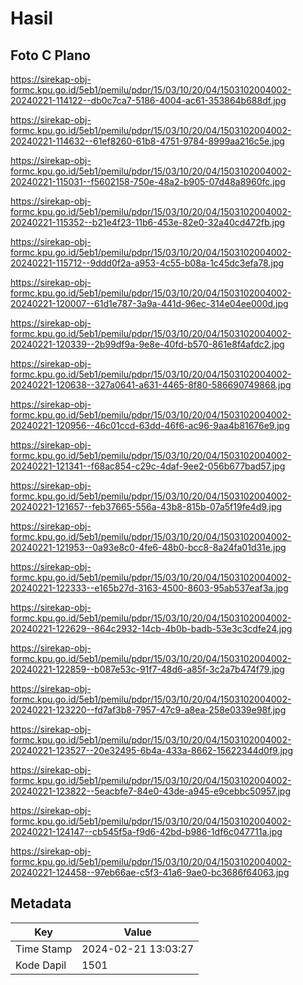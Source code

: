 # Hasil

## Foto C Plano

https://sirekap-obj-formc.kpu.go.id/5eb1/pemilu/pdpr/15/03/10/20/04/1503102004002-20240221-114122--db0c7ca7-5186-4004-ac61-353864b688df.jpg

https://sirekap-obj-formc.kpu.go.id/5eb1/pemilu/pdpr/15/03/10/20/04/1503102004002-20240221-114632--61ef8260-61b8-4751-9784-8999aa216c5e.jpg

https://sirekap-obj-formc.kpu.go.id/5eb1/pemilu/pdpr/15/03/10/20/04/1503102004002-20240221-115031--f5602158-750e-48a2-b905-07d48a8960fc.jpg

https://sirekap-obj-formc.kpu.go.id/5eb1/pemilu/pdpr/15/03/10/20/04/1503102004002-20240221-115352--b21e4f23-11b6-453e-82e0-32a40cd472fb.jpg

https://sirekap-obj-formc.kpu.go.id/5eb1/pemilu/pdpr/15/03/10/20/04/1503102004002-20240221-115712--9ddd0f2a-a953-4c55-b08a-1c45dc3efa78.jpg

https://sirekap-obj-formc.kpu.go.id/5eb1/pemilu/pdpr/15/03/10/20/04/1503102004002-20240221-120007--61d1e787-3a9a-441d-96ec-314e04ee000d.jpg

https://sirekap-obj-formc.kpu.go.id/5eb1/pemilu/pdpr/15/03/10/20/04/1503102004002-20240221-120339--2b99df9a-9e8e-40fd-b570-861e8f4afdc2.jpg

https://sirekap-obj-formc.kpu.go.id/5eb1/pemilu/pdpr/15/03/10/20/04/1503102004002-20240221-120638--327a0641-a631-4465-8f80-586690749868.jpg

https://sirekap-obj-formc.kpu.go.id/5eb1/pemilu/pdpr/15/03/10/20/04/1503102004002-20240221-120956--46c01ccd-63dd-46f6-ac96-9aa4b81676e9.jpg

https://sirekap-obj-formc.kpu.go.id/5eb1/pemilu/pdpr/15/03/10/20/04/1503102004002-20240221-121341--f68ac854-c29c-4daf-9ee2-056b677bad57.jpg

https://sirekap-obj-formc.kpu.go.id/5eb1/pemilu/pdpr/15/03/10/20/04/1503102004002-20240221-121657--feb37665-556a-43b8-815b-07a5f19fe4d9.jpg

https://sirekap-obj-formc.kpu.go.id/5eb1/pemilu/pdpr/15/03/10/20/04/1503102004002-20240221-121953--0a93e8c0-4fe6-48b0-bcc8-8a24fa01d31e.jpg

https://sirekap-obj-formc.kpu.go.id/5eb1/pemilu/pdpr/15/03/10/20/04/1503102004002-20240221-122333--e165b27d-3163-4500-8603-95ab537eaf3a.jpg

https://sirekap-obj-formc.kpu.go.id/5eb1/pemilu/pdpr/15/03/10/20/04/1503102004002-20240221-122629--864c2932-14cb-4b0b-badb-53e3c3cdfe24.jpg

https://sirekap-obj-formc.kpu.go.id/5eb1/pemilu/pdpr/15/03/10/20/04/1503102004002-20240221-122859--b087e53c-91f7-48d6-a85f-3c2a7b474f79.jpg

https://sirekap-obj-formc.kpu.go.id/5eb1/pemilu/pdpr/15/03/10/20/04/1503102004002-20240221-123220--fd7af3b8-7957-47c9-a8ea-258e0339e98f.jpg

https://sirekap-obj-formc.kpu.go.id/5eb1/pemilu/pdpr/15/03/10/20/04/1503102004002-20240221-123527--20e32495-6b4a-433a-8662-15622344d0f9.jpg

https://sirekap-obj-formc.kpu.go.id/5eb1/pemilu/pdpr/15/03/10/20/04/1503102004002-20240221-123822--5eacbfe7-84e0-43de-a945-e9cebbc50957.jpg

https://sirekap-obj-formc.kpu.go.id/5eb1/pemilu/pdpr/15/03/10/20/04/1503102004002-20240221-124147--cb545f5a-f9d6-42bd-b986-1df6c047711a.jpg

https://sirekap-obj-formc.kpu.go.id/5eb1/pemilu/pdpr/15/03/10/20/04/1503102004002-20240221-124458--97eb66ae-c5f3-41a6-9ae0-bc3686f64063.jpg


## Metadata

| Key        | Value               |
| ---------- | ------------------- |
| Time Stamp | 2024-02-21 13:03:27 |
| Kode Dapil | 1501                |



